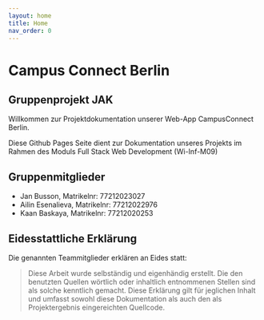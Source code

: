 ```yaml
---
layout: home
title: Home
nav_order: 0
---
```


# Campus Connect Berlin
## Gruppenprojekt JAK

Willkommen zur Projektdokumentation unserer Web-App CampusConnect Berlin.

Diese Github Pages Seite dient zur Dokumentation unseres Projekts im Rahmen des Moduls Full Stack Web Development (Wi-Inf-M09)

## Gruppenmitglieder

- Jan Busson, Matrikelnr: 77212023027 
- Ailin Esenalieva, Matrikelnr: 77212022976
- Kaan Baskaya, Matrikelnr: 77212020253

## Eidesstattliche Erklärung

Die genannten Teammitglieder erklären an Eides statt:

> Diese Arbeit wurde selbständig und eigenhändig erstellt. Die den benutzten Quellen wörtlich oder inhaltlich entnommenen Stellen sind als solche kenntlich gemacht. Diese Erklärung gilt für jeglichen Inhalt und umfasst sowohl diese Dokumentation als auch den als Projektergebnis eingereichten Quellcode.
